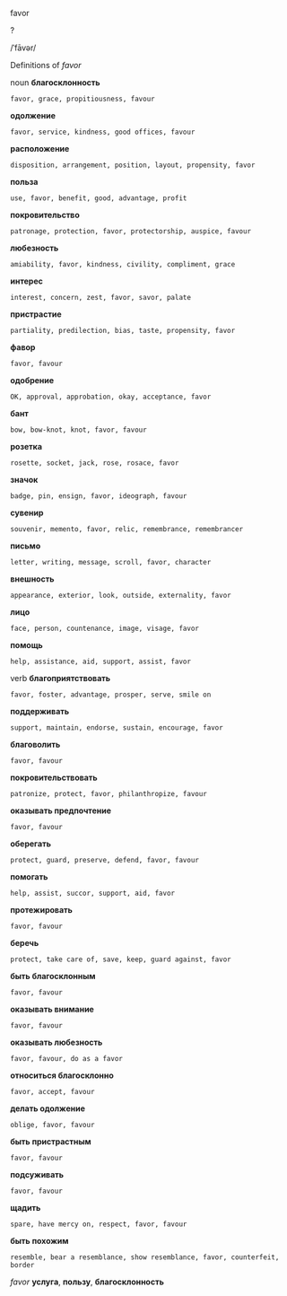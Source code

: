 favor

?

/ˈfāvər/

Definitions of _favor_

noun
**благосклонность**

    favor, grace, propitiousness, favour
**одолжение**

    favor, service, kindness, good offices, favour
**расположение**

    disposition, arrangement, position, layout, propensity, favor
**польза**

    use, favor, benefit, good, advantage, profit
**покровительство**

    patronage, protection, favor, protectorship, auspice, favour
**любезность**

    amiability, favor, kindness, civility, compliment, grace
**интерес**

    interest, concern, zest, favor, savor, palate
**пристрастие**

    partiality, predilection, bias, taste, propensity, favor
**фавор**

    favor, favour
**одобрение**

    OK, approval, approbation, okay, acceptance, favor
**бант**

    bow, bow-knot, knot, favor, favour
**розетка**

    rosette, socket, jack, rose, rosace, favor
**значок**

    badge, pin, ensign, favor, ideograph, favour
**сувенир**

    souvenir, memento, favor, relic, remembrance, remembrancer
**письмо**

    letter, writing, message, scroll, favor, character
**внешность**

    appearance, exterior, look, outside, externality, favor
**лицо**

    face, person, countenance, image, visage, favor
**помощь**

    help, assistance, aid, support, assist, favor

verb
**благоприятствовать**

    favor, foster, advantage, prosper, serve, smile on
**поддерживать**

    support, maintain, endorse, sustain, encourage, favor
**благоволить**

    favor, favour
**покровительствовать**

    patronize, protect, favor, philanthropize, favour
**оказывать предпочтение**

    favor, favour
**оберегать**

    protect, guard, preserve, defend, favor, favour
**помогать**

    help, assist, succor, support, aid, favor
**протежировать**

    favor, favour
**беречь**

    protect, take care of, save, keep, guard against, favor
**быть благосклонным**

    favor, favour
**оказывать внимание**

    favor, favour
**оказывать любезность**

    favor, favour, do as a favor
**относиться благосклонно**

    favor, accept, favour
**делать одолжение**

    oblige, favor, favour
**быть пристрастным**

    favor, favour
**подсуживать**

    favor, favour
**щадить**

    spare, have mercy on, respect, favor, favour
**быть похожим**

    resemble, bear a resemblance, show resemblance, favor, counterfeit, border

_favor_
**услуга**, **пользу**, **благосклонность**